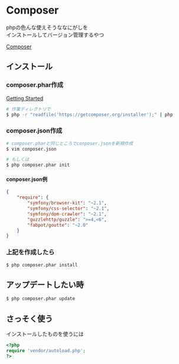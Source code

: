 # Composer

phpの色んな使えそうななにがしを  
インストールしてバージョン管理するやつ

[Composer](https://getcomposer.org)

## インストール

### composer.phar作成

[Getting Started](https://getcomposer.org/doc/00-intro.md)

```bash
# 作業ディレクトリで
$ php -r "readfile('https://getcomposer.org/installer');" | php
```

### composer.json作成

```bash
# composer.pharと同じところでconposer.jsonを新規作成
$ vim conposer.json

# もしくは
$ php composer.phar init
```

#### conposer.json例
```json
{
	"require": {
		"symfony/browser-kit": "~2.1",
        "symfony/css-selector": "~2.1",
        "symfony/dom-crawler": "~2.1",
        "guzzlehttp/guzzle": ">=4,<6",
        "fabpot/goutte": "~2.0"
	}
}
```

### 上記を作成したら

```bash
$ php composer.phar install
```

## アップデートしたい時

```bash
$ php composer.phar update
```

## さっそく使う

インストールしたものを使うには

```php
<?php
require 'vendor/autoload.php';
?>
```

